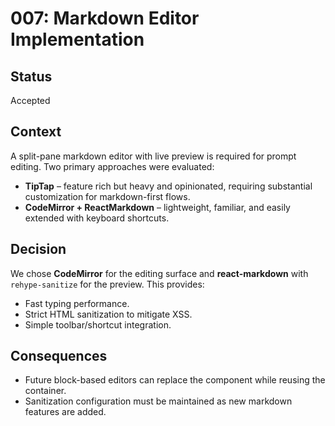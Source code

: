 # 007: Markdown Editor Implementation

## Status
Accepted

## Context
A split-pane markdown editor with live preview is required for prompt editing. Two primary approaches were evaluated:

* **TipTap** – feature rich but heavy and opinionated, requiring substantial customization for markdown-first flows.
* **CodeMirror + ReactMarkdown** – lightweight, familiar, and easily extended with keyboard shortcuts.

## Decision
We chose **CodeMirror** for the editing surface and **react-markdown** with `rehype-sanitize` for the preview. This provides:

* Fast typing performance.
* Strict HTML sanitization to mitigate XSS.
* Simple toolbar/shortcut integration.

## Consequences
* Future block-based editors can replace the component while reusing the container.
* Sanitization configuration must be maintained as new markdown features are added.
